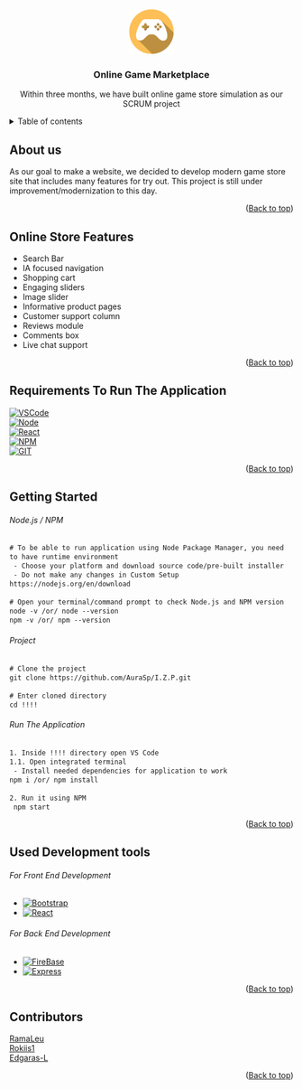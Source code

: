 <a name="readme-top"></a>
<div align="center">
    <img src="public/LOGO.png" alt="Logo" width="80" height="80">

  <h3 align="center">Online Game Marketplace</h3>

  <p align="center">
    Within three months, we have built online game store simulation as our SCRUM project
  </p>
</div>

<details>
<summary>Table of contents</summary>
  
<ul>
    <li>
      <a href="#about-us">About</a>
    </li>
    <li>
      <a href="#online-store-features">Features</a>
    </li>
    <li>
      <a href="#requirements-to-run-the-application">Requirements</a>
    </li>
    <li>
      <a href="#getting-started">Getting Started</a>
      <ul>
        <li><a href="#nodejs--npm">Getting Node.js/NPM</a> (***skip this, if Node.js and npm is installed***)</li>
        <li><a href="#project">Project Cloning</a></li>
        <li><a href="#run-the-application">Running Application</a></li>
      </ul>
    </li>
    <li><a href="#used-development-tools">Included Development Tools</a></li>
    <li><a href="#contributors">Contributors</a></li>
  </ul>
  
</details>

## About us
As our goal to make a website, we decided to develop modern game store site that includes many features for try out. This project is still under 
improvement/modernization to this day.
<p align="right">(<a href="#readme-top">Back to top</a>)</p>


## Online Store Features
- Search Bar
- IA focused navigation
- Shopping cart
- Engaging sliders
- Image slider
- Informative product pages
- Customer support column
- Reviews module
- Comments box
- Live chat support
<p align="right">(<a href="#readme-top">Back to top</a>)</p>

## Requirements To Run The Application
[![VSCode][VS CODE]][VSCode-url]\
[![Node][Node.js]][Node-url]\
[![React][React.js]][React-url]\
[![NPM][NPM]][NPM-url]\
[![GIT][GIT]][GIT-url]

<p align="right">(<a href="#readme-top">Back to top</a>)</p>


## Getting Started
###### *Node.js / NPM*
```
# To be able to run application using Node Package Manager, you need to have runtime environment
 - Choose your platform and download source code/pre-built installer
 - Do not make any changes in Custom Setup
https://nodejs.org/en/download

# Open your terminal/command prompt to check Node.js and NPM version
node -v /or/ node --version
npm -v /or/ npm --version
```
###### *Project*
```
# Clone the project
git clone https://github.com/AuraSp/I.Z.P.git

# Enter cloned directory
cd !!!!
```
###### *Run The Application*
```
1. Inside !!!! directory open VS Code
1.1. Open integrated terminal
 - Install needed dependencies for application to work
npm i /or/ npm install

2. Run it using NPM
 npm start
```
<p align="right">(<a href="#readme-top">Back to top</a>)</p>


## Used Development tools
###### For Front End Development
- [![Bootstrap][Bootstrap.com]][Bootstrap-url]
- [![React][React.js]][React-url]
###### For Back End Development
- [![FireBase][FireBase]][FireBase-url]
- [![Express][Express.js]][Express-url]
<p align="right">(<a href="#readme-top">Back to top</a>)</p>


 ## Contributors
 [RamaLeu](https://github.com/RamaLeu)\
 [Rokiis1](https://github.com/Rokiis1)\
 [Edgaras-L](https://github.com/Edgaras-L)
 <p align="right">(<a href="#readme-top">Back to top</a>)</p>

 [NPM]: https://img.shields.io/badge/Npm-fff?style=for-the-badge&logo=npm
 [NPM-url]: https://www.npmjs.com/
 [GIT]: https://img.shields.io/badge/Git-%23F05033?style=for-the-badge&logo=git&logoColor=white
 [GIT-url]: https://git-scm.com/
 [Express.js]: https://img.shields.io/badge/Express-b8860b?style=for-the-badge&logo=express&logoColor=000
 [Express-url]: https://expressjs.com/
 [FireBase]: https://img.shields.io/badge/Firebase-007ACC?style=for-the-badge&logo=firebase&logoColor=yellow
 [FireBase-url]: https://firebase.google.com/
 [React.js]: https://img.shields.io/badge/React-20232A?style=for-the-badge&logo=react&logoColor=61DAFB
 [React-url]: https://reactjs.org/
 [VS CODE]: https://img.shields.io/badge/Visual%20Studio%20Code-007ACC?&style=for-the-badge&logo=visual-studio-code&logoColor=61DAFB
 [VSCode-url]: https://code.visualstudio.com/
 [Node.js]: https://img.shields.io/badge/Node.js-6DA55F?&style=for-the-badge&logo=node.js&logoColor=#689f63
 [Node-url]: https://nodejs.org/en/
 [Bootstrap.com]: https://img.shields.io/badge/Bootstrap-563D7C?style=for-the-badge&logo=bootstrap&logoColor=white
 [Bootstrap-url]: https://getbootstrap.com/
